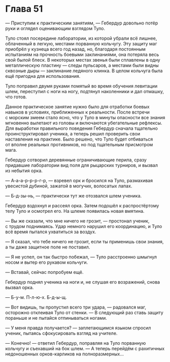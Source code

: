 # Глава 51

— Приступим к практическим занятиям, — Гебердур довольно потёр руки и оглядел оценивающим взглядом Туло.

Туло стоял посередине лаборатории, из которой убрали всё лишнее, облаченный в легкую, местами порванную кольчугу. Эту защиту маг приобрёл у кузнеца всего год назад, но, благодаря постоянным испытаниям на прочность боевыми заклинаниями, она потеряла весь свой былой блеск. В некоторых местах звенья были сплавлены в одну металлическую пластину — следы пульсаров, а местами были видны сквозные дыры — заклинание ледяного клинка. В целом кольчуга была ещё пригодна для использования.

Туло поправил двумя руками помятый во время обучения левитации шлем, переступил с ноги на ногу, подтянул наколенники и дал отмашку, что готов.

Данное практическое занятие нужно было для отработки боевых навыков в условиях, приближенных к реальности. После встречи с морским змеем стало ясно, что у Туло в минуты опасности все знания мгновенно вылетают из головы и включаются убегательные рефлексы. Для выработки правильного поведения Гебердур сначала тщательно проинструктировал ученика, а теперь решил проверить свои наставления на практике. Было решено, что Туло будет отбиваться от вполне реальных противников, но под тщательным присмотром мага.

Гебердур сотворил деревянные ограничивающие перила, сразу придавшие лаборатории вид поля для рыцарских турниров, и вызвал из небытия орка.

— А-а-а-р-р-р-г-р, — взревел орк и бросился на Туло, размахивая увесистой дубиной, зажатой в могучих, волосатых лапах.

— Б-д-зы-нь, — практически тут же отозвался шлем ученика.

Гебердур вздохнул и рассеял орка. Затем подошёл к распростёртому телу Туло и осмотрел его. На шлеме появилась новая вмятина.

— Вы же сказали, что мне ничего не грозит, — простонал ученик, с трудом поднимаясь. Удар немного нарушил его координацию, и Туло всё время пытался ухватиться за воздух.

— Я сказал, что тебе ничего не грозит, если ты применишь свои знания, а ты даже защитное поле не поставил.

— Я не успел, он так быстро побежал, — Туло расстроенно шмыгнул носом и вытер его рукавом кольчуги.

— Вставай, сейчас попробуем ещё.

Гебердур поднял ученика на ноги и, не слушая его возражений, снова вызвал орка.

— Б-у-м. П-л-ю-х. Б-д-ы-щ.

— Вот видишь, ты пропустил всего три удара, — радовался маг, осторожно отклеивая Туло от стенки. — В следующий раз ставь защиту пораньше и не пытайся отпинываться ногами.

— У меня правда получается? — заплетающимся языком спросил ученик, пытаясь сфокусировать взгляд на учителе.

— Конечно! — ответил Гебердур, поправляя на Туло порванную кольчугу и съехавший на бок шлем. — А теперь перейдём с рахитичных недоношенных орков-карликов на полноразмерных…

